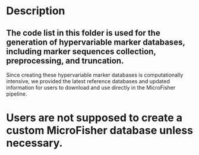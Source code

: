 # Description
## The code list in this folder is used for the generation of hypervariable marker databases, including marker sequences collection, preprocessing, and truncation.

Since creating these hypervariable marker databases is computationally intensive, we provided the latest reference databases and updated information for users to download and use directly in the MicroFisher pipeline.
# Users are not supposed to create a custom MicroFisher database unless necessary. 
